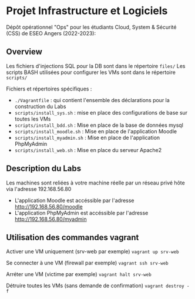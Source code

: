 # Projet Infrastructure et Logiciels

Dépôt opérationnel "Ops" pour les étudiants Cloud, System & Sécurité (CSS) de ESEO Angers (2022-2023):

## Overview 

Les fichiers d'injections SQL pour la DB sont dans le répertoire `files/`
Les scripts BASH utilisées pour configurer les VMs sont dans le répertoire `scripts/`

Fichiers et répertoires spécifiques :

* ``./Vagrantfile`` : qui contient l'ensemble des déclarations pour la construction du Labs
* ``scripts/install_sys.sh`` : mise en place des configurations de base sur toutes les VMs
* ``scripts/install_bdd.sh`` : Mise en place de la base de données mysql
* ``scripts/install_moodle.sh`` : Mise en place de l'application Moodle
* ``scripts/install_myadmin.sh`` : Mise en place de l'application PhpMyAdmin
* ``scripts/install_web.sh`` : Mise en place du serveur Apache2

## Description du Labs

Les machines sont reliées à votre machine réelle par un réseau privé hôte via l'adresse 192.168.56.80

* L'application Moodle est accéssible par l'adresse <http://192.168.56.80/moodle>
* L'application PhpMyAdmin est accéssible par l'adresse <http://192.168.56.80/myadmin>

## Utilisation des commandes vagrant

Activer une VM uniquement (srv-web par exemple)
    ```vagrant up srv-web```

Se connecter à une VM (firewall par exemple)
    ```vagrant ssh srv-web```

Arréter une VM (victime par exemple)
    ```vagrant halt srv-web```

Détruire toutes les VMs (sans demande de confirmation)
    ```vagrant destroy -f```
